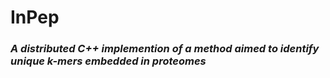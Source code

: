 <h1>InPep</h1>

<h3><i>A distributed C++ implemention of a method aimed to identify unique k-mers embedded in proteomes</i></h3>

